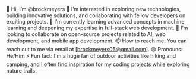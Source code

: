 👋 Hi, I’m @brockmeyers
👀 I’m interested in exploring new technologies, building innovative solutions, and collaborating with fellow developers on exciting projects.
🌱 I’m currently learning advanced concepts in machine learning and deepening my expertise in full-stack web development.
💞️ I’m looking to collaborate on open-source projects related to AI, web development, and mobile app development.
📫 How to reach me: You can reach out to me via email at [brockmeyers05@gmail.com].
😄 Pronouns: He/Him
⚡ Fun fact: I'm a huge fan of outdoor activities like hiking and camping, and I often find inspiration for my coding projects while exploring nature trails.
